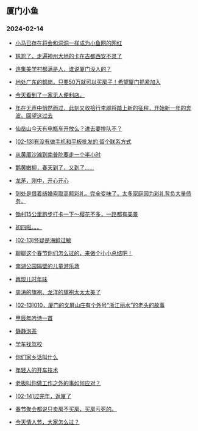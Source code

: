 ## 厦门小鱼 
### 2024-02-14

+ [小马已存在将会和洞洞一样成为小鱼网的网红](http://bbs.xmfish.com/read-htm-tid-18145731.html)

+ [尴尬了，走遍神州大地的卡在古都西安不灵了](http://bbs.xmfish.com/read-htm-tid-18145730.html)

+ [连集美学村都满是人，谁说厦门没人的？](http://bbs.xmfish.com/read-htm-tid-18145791.html)

+ [地处广东的鹤岗，只要50万就可以买房子！希望厦门抓紧加入](http://bbs.xmfish.com/read-htm-tid-18145767.html)

+ [今天看到了一家无人便利店。](http://bbs.xmfish.com/read-htm-tid-18145755.html)

+ [年在无声中悄然而过，此刻又收拾行李即将踏上新的征程，开始新一年的奔波。回望这过去](http://bbs.xmfish.com/read-htm-tid-18145776.html)

+ [仙岳山今天有电瓶车开放么？进去要排队不？](http://bbs.xmfish.com/read-htm-tid-18145777.html)

+ [[02-13]有没有做手机和平板批发的 留个联系方式](http://bbs.xmfish.com/read-htm-tid-18145746.html)

+ [从黄厝沙滩到南普陀要走一个半小时](http://bbs.xmfish.com/read-htm-tid-18145816.html)

+ [鹅黄嫩柳，春天到了，又到了……](http://bbs.xmfish.com/read-htm-tid-18145764.html)

+ [龙茅，刚中，开心开心](http://bbs.xmfish.com/read-htm-tid-18145744.html)

+ [到处是借着结婚索取高额彩礼。完全变味了，太多家庭因为彩礼背负大量债务。](http://bbs.xmfish.com/read-htm-tid-18145762.html)

+ [锄村15公里跑步打卡一下～樱花不多，一路都有美景](http://bbs.xmfish.com/read-htm-tid-18145787.html)

+ [初四啦。。。](http://bbs.xmfish.com/read-htm-tid-18145839.html)

+ [[02-13]怀疑是海鲜过敏](http://bbs.xmfish.com/read-htm-tid-18145867.html)

+ [聊聊这个春节你们怎么过的，来做个小小总结吧！](http://bbs.xmfish.com/read-htm-tid-18145878.html)

+ [南湖公园隔壁的儿童游乐场](http://bbs.xmfish.com/read-htm-tid-18145774.html)

+ [再现儿时年味](http://bbs.xmfish.com/read-htm-tid-18145884.html)

+ [周涛的旗袍、龙洋的旗袍太太太美了](http://bbs.xmfish.com/read-htm-tid-18145886.html)

+ [[02-13]010，厦门的文屏山庄有个外号“浙江丽水”的老头的故事](http://bbs.xmfish.com/read-htm-tid-18145882.html)

+ [甲辰年吟诗一首](http://bbs.xmfish.com/read-htm-tid-18145782.html)

+ [静静泡茶](http://bbs.xmfish.com/read-htm-tid-18145799.html)

+ [学车找驾校](http://bbs.xmfish.com/read-htm-tid-18145814.html)

+ [你们家乡话叫什么](http://bbs.xmfish.com/read-htm-tid-18145831.html)

+ [年轻人的开车技术](http://bbs.xmfish.com/read-htm-tid-18145900.html)

+ [老板叫你做工作之外的事如何应对？](http://bbs.xmfish.com/read-htm-tid-18145883.html)

+ [[02-14]过完年，返厦了](http://bbs.xmfish.com/read-htm-tid-18145903.html)

+ [春节聚会都说只卖房不买房，买房亏死的。](http://bbs.xmfish.com/read-htm-tid-18145931.html)

+ [今天情人节，大家怎么过？](http://bbs.xmfish.com/read-htm-tid-18145945.html)

